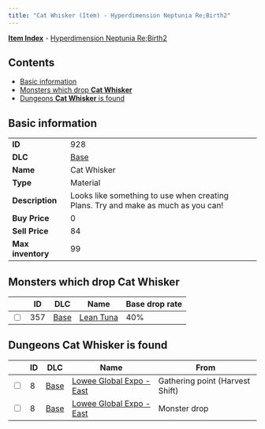 ```yaml
---
title: "Cat Whisker (Item) - Hyperdimension Neptunia Re;Birth2"
---
```


[**Item Index**](/neptunia/rb2/item/index.html) - [Hyperdimension Neptunia Re;Birth2](/neptunia/rb2)

## Contents

- [Basic information](#basic-information)
- [Monsters which drop **Cat Whisker**](#monsters-which-drop-cat-whisker)
- [Dungeons **Cat Whisker** is found](#dungeons-cat-whisker-is-found)

## Basic information

|   |   |
| -- | -- |
| **ID** | 928 |
| **DLC** | [Base](/neptunia/rb2/dlc/0-base.html) |
| **Name** | Cat Whisker |
| **Type** | Material |
| **Description** | Looks like something to use when creating Plans. Try and make as much as you can! |
| **Buy Price** | 0 |
| **Sell Price** | 84 |
| **Max inventory** | 99 |

## Monsters which drop **Cat Whisker**

|    | ID | DLC | Name | Base drop rate |
| -- | -- | --- | ---- | -------------- |
| <input type="checkbox" id="rb2-monster-0-357" class="trackbox" /> | 357 | [Base](/neptunia/rb2/dlc/0-base.html) | [Lean Tuna](/neptunia/rb2/monster/0-357-lean-tuna.html) | 40% |

## Dungeons **Cat Whisker** is found

|    | ID | DLC | Name | From |
| -- | -- | --- | ---- | ---- |
| <input type="checkbox" id="rb2-dungeon-0-8" class="trackbox" /> | 8 | [Base](/neptunia/rb2/dlc/0-base.html) | [Lowee Global Expo - East](/neptunia/rb2/dungeon/0-8-lowee-global-expo-east.html) | Gathering point (Harvest Shift) |
| <input type="checkbox" id="rb2-dungeon-0-8" class="trackbox" /> | 8 | [Base](/neptunia/rb2/dlc/0-base.html) | [Lowee Global Expo - East](/neptunia/rb2/dungeon/0-8-lowee-global-expo-east.html) | Monster drop |